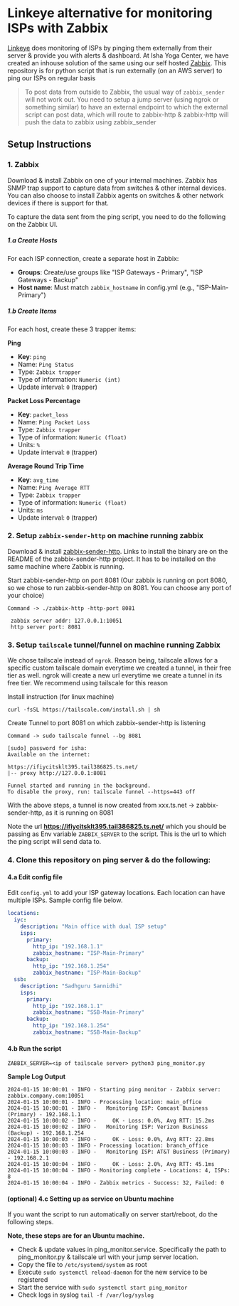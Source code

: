 # Linkeye alternative for monitoring ISPs with Zabbix

[Linkeye](linkeye.ai) does monitoring of ISPs by pinging them externally from their server & provide you with alerts & dashboard. At Isha Yoga Center, we have created an inhouse solution of the same using our self hosted [Zabbix](zabbix.com). This repository is for python script that is run externally (on an AWS server) to ping our ISPs on regular basis 

> To post data from outside to Zabbix, the usual way of `zabbix_sender` will not work out. You need to setup a jump server (using ngrok or something similar) to have an external endpoint to which the external script can post data, which will route to zabbix-http & zabbix-http will push the data to zabbix using zabbix_sender


## Setup Instructions

### 1. Zabbix 

Download & install Zabbix on one of your internal machines. Zabbix has SNMP trap support to capture data from switches & other internal devices. You can also choose to install Zabbix agents on switches & other network devices if there is support for that. 

To capture the data sent from the ping script, you need to do the following on the Zabbix UI. 

##### 1.a Create Hosts
For each ISP connection, create a separate host in Zabbix:

- **Groups**: Create/use groups like "ISP Gateways - Primary", "ISP Gateways - Backup"
- **Host name**: Must match `zabbix_hostname` in config.yml (e.g., "ISP-Main-Primary")

##### 1.b Create Items
For each host, create these 3 trapper items:

**Ping**
- **Key**: `ping`
- Name: `Ping Status`
- Type: `Zabbix trapper`
- Type of information: `Numeric (int)`
- Update interval: `0` (trapper)

**Packet Loss Percentage**
- **Key**: `packet_loss`
- Name: `Ping Packet Loss`
- Type: `Zabbix trapper`
- Type of information: `Numeric (float)`
- Units: `%`
- Update interval: `0` (trapper)

**Average Round Trip Time**
- **Key**: `avg_time`
- Name: `Ping Average RTT`
- Type: `Zabbix trapper`
- Type of information: `Numeric (float)`
- Units: `ms`
- Update interval: `0` (trapper)

### 2. Setup `zabbix-sender-http` on machine running zabbix

Download & install [zabbix-sender-http](https://github.com/0xdeface/zabbix-sender-http). Links to install the binary are on the README of the zabbix-sender-http project. It has to be installed on the same machine where Zabbix is running. 

Start zabbix-sender-http on port 8081 (Our zabbix is running on port 8080, so we chose to run zabbix-sender-http on 8081. You can choose any port of your choice)

```
Command -> ./zabbix-http -http-port 8081

 zabbix server addr: 127.0.0.1:10051 
 http server port: 8081 

```

### 3. Setup `tailscale` tunnel/funnel on machine running Zabbix

We chose tailscale instead of `ngrok`. Reason being, tailscale allows for a specific custom tailscale domain everytime we created a tunnel, in their free tier as well. ngrok will create a new url everytime we create a tunnel in its free tier. We recommend using tailscale for this reason

Install instruction (for linux machine) 

```
curl -fsSL https://tailscale.com/install.sh | sh   
```

Create Tunnel to port 8081 on which zabbix-sender-http is listening 

```
Command -> sudo tailscale funnel --bg 8081

[sudo] password for isha: 
Available on the internet:

https://ifiycitsklt395.tail386825.ts.net/
|-- proxy http://127.0.0.1:8081

Funnel started and running in the background.
To disable the proxy, run: tailscale funnel --https=443 off
```

With the above steps, a tunnel is now created from xxx.ts.net -> zabbix-sender-http, as it is running on 8081 

Note the url **https://ifiycitsklt395.tail386825.ts.net/** which you should be passing as Env variable `ZABBIX_SERVER` to the script. This is the url to which the ping script will send data to. 


### 4. Clone this repository on ping server & do the following: 

#### 4.a Edit config file 

Edit `config.yml` to add your ISP gateway locations. Each location can have multiple ISPs. Sample config file below. 

```yaml
locations:
  iyc:
    description: "Main office with dual ISP setup"
    isps:
      primary:
        http_ip: "192.168.1.1"
        zabbix_hostname: "ISP-Main-Primary"
      backup:
        http_ip: "192.168.1.254"
        zabbix_hostname: "ISP-Main-Backup"
  ssb:
    description: "Sadhguru Sannidhi"
    isps:
      primary:
        http_ip: "192.168.1.1"
        zabbix_hostname: "SSB-Main-Primary"
      backup:
        http_ip: "192.168.1.254"
        zabbix_hostname: "SSB-Main-Backup"

```



#### 4.b Run the script
```
ZABBIX_SERVER=<ip of tailscale server> python3 ping_monitor.py
```

**Sample Log Output**

```
2024-01-15 10:00:01 - INFO - Starting ping monitor - Zabbix server: zabbix.company.com:10051
2024-01-15 10:00:01 - INFO - Processing location: main_office
2024-01-15 10:00:01 - INFO -   Monitoring ISP: Comcast Business (Primary) - 192.168.1.1
2024-01-15 10:00:02 - INFO -     OK - Loss: 0.0%, Avg RTT: 15.2ms
2024-01-15 10:00:02 - INFO -   Monitoring ISP: Verizon Business (Backup) - 192.168.1.254
2024-01-15 10:00:03 - INFO -     OK - Loss: 0.0%, Avg RTT: 22.8ms
2024-01-15 10:00:03 - INFO - Processing location: branch_office
2024-01-15 10:00:03 - INFO -   Monitoring ISP: AT&T Business (Primary) - 192.168.2.1
2024-01-15 10:00:04 - INFO -     OK - Loss: 2.0%, Avg RTT: 45.1ms
2024-01-15 10:00:04 - INFO - Monitoring complete - Locations: 4, ISPs: 8
2024-01-15 10:00:04 - INFO - Zabbix metrics - Success: 32, Failed: 0
```

#### (optional) 4.c Setting up as service on Ubuntu machine

If you want the script to run automatically on server start/reboot, do the following steps. 

**Note, these steps are for an Ubuntu machine.**

- Check & update values in ping_monitor.service. Specifically the path to ping_monitor.py & tailscale url with your jump server location. 
- Copy the file to `/etc/systemd/system` as root
- Execute `sudo systemctl reload-daemon` for the new service to be registered
- Start the service with `sudo systemctl start ping_monitor`
- Check logs in syslog `tail -f /var/log/syslog`

